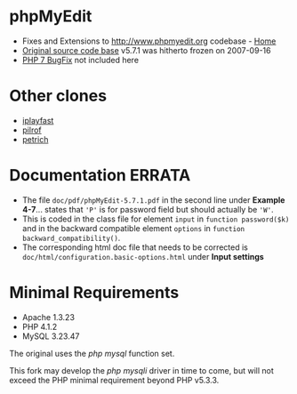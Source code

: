 # phpMyEdit
* Fixes and Extensions to http://www.phpmyedit.org codebase - [Home](http://platon.sk/projects/phpMyEdit/)
* [Original source code base](http://opensource.platon.sk/upload/_projects/00005/phpMyEdit-5.7.1.tar.gz) v5.7.1 was hitherto frozen on 2007-09-16
* [PHP 7 BugFix](http://opensource.platon.org/projects/bug_view_advanced_page.php?f_bug_id=782) not included here

# Other clones
* [iplayfast](https://github.com/iplayfast/phpmyedit)
* [pilrof](https://github.com/plirof/phpMyEdit-PHP7.0)
* [petrich](https://github.com/petrich/phpMyEdit-PHP7.0)

# Documentation ERRATA
* The file `doc/pdf/phpMyEdit-5.7.1.pdf` in the second line under **Example 4-7**... states that `'P'` is for password field but should actually be `'W'`.
* This is coded in the class file for element `input` in `function password($k)` and in the backward compatible element `options` in `function backward_compatibility()`. 
* The corresponding html doc file that needs to be corrected is `doc/html/configuration.basic-options.html` under **Input settings**

# Minimal Requirements
* Apache 1.3.23
* PHP 4.1.2
* MySQL 3.23.47

The original uses the *php mysql* function set.

This fork may develop the *php mysqli* driver in time to come, but will not exceed the PHP minimal requirement beyond PHP v5.3.3.
